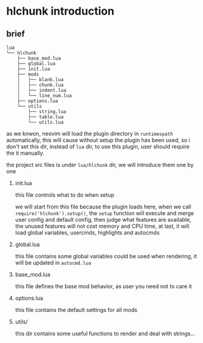 # hlchunk introduction

## brief

```
lua
└── hlchunk
    ├── base_mod.lua
    ├── global.lua
    ├── init.lua
    ├── mods
    │   ├── blank.lua
    │   ├── chunk.lua
    │   ├── indent.lua
    │   └── line_num.lua
    ├── options.lua
    └── utils
        ├── string.lua
        ├── table.lua
        └── utils.lua
```

as we knwon, neovim will load the plugin directory in `runtimespath` automatically, this will cause without setup the plugin has been used, so i don't set this dir, instead of `lua` dir, to use this plugin, user should require the it manually.

the project src files is under `lua/hlchunk` dir, we will introduce them one by one

1. init.lua

   this file controls what to do when setup

   we will start from this file because the plugin loads here, when we call `require('hlchunk').setup()`, the `setup` function will execute and merge user config and default config, then judge what features are available, the unused features will not cost memory and CPU time, at last, it will load global variables, usercmds, highlights and autocmds

2. global.lua

   this file contains some global variables could be used when rendering, it will be updated in `autocmd.lua`

3. base_mod.lua

   this file defines the base mod behavior, as user you need not to care it

4. options.lua

   this file contains the default settings for all mods

5. utils/

   this dir contains some useful functions to render and deal with strings...
